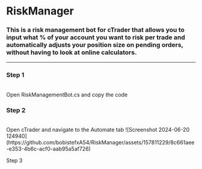# RiskManager

### This is a risk management bot for cTrader that allows you to input what % of your account you want to risk per trade and automatically adjusts your position size on pending orders, without having to look at online calculators.
---
### Step 1 
<br/>
Open RiskManagementBot.cs and copy the code

### Step 2 
<br/>
Open cTrader and navigate to the Automate tab
![Screenshot 2024-06-20 124940](https://github.com/bobistefxA54/RiskManager/assets/157811229/8c661aee-e353-4b6c-acf0-aab95a5af726)

Step 3
